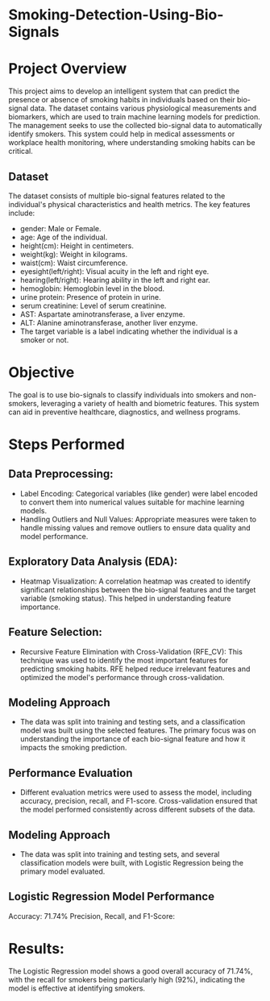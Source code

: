 # Smoking-Detection-Using-Bio-Signals

# Project Overview
This project aims to develop an intelligent system that can predict the presence or absence of smoking habits in individuals based on their bio-signal data. The dataset contains various physiological measurements and biomarkers, which are used to train machine learning models for prediction.
The management seeks to use the collected bio-signal data to automatically identify smokers. This system could help in medical assessments or workplace health monitoring, where understanding smoking habits can be critical.

## Dataset
The dataset consists of multiple bio-signal features related to the individual's physical characteristics and health metrics. The key features include:

- gender: Male or Female.
- age: Age of the individual.
- height(cm): Height in centimeters.
- weight(kg): Weight in kilograms.
- waist(cm): Waist circumference.
- eyesight(left/right): Visual acuity in the left and right eye.
- hearing(left/right): Hearing ability in the left and right ear.
- hemoglobin: Hemoglobin level in the blood.
- urine protein: Presence of protein in urine.
- serum creatinine: Level of serum creatinine.
- AST: Aspartate aminotransferase, a liver enzyme.
- ALT: Alanine aminotransferase, another liver enzyme.
- The target variable is a label indicating whether the individual is a smoker or not.

# Objective
The goal is to use bio-signals to classify individuals into smokers and non-smokers, leveraging a variety of health and biometric features. This system can aid in preventive healthcare, diagnostics, and wellness programs.

# Steps Performed

## Data Preprocessing:
- Label Encoding: Categorical variables (like gender) were label encoded to convert them into numerical values suitable for machine learning models.
- Handling Outliers and Null Values: Appropriate measures were taken to handle missing values and remove outliers to ensure data quality and model performance.

## Exploratory Data Analysis (EDA):
- Heatmap Visualization: A correlation heatmap was created to identify significant relationships between the bio-signal features and the target variable (smoking status). This helped in understanding feature importance.

## Feature Selection:
- Recursive Feature Elimination with Cross-Validation (RFE_CV): This technique was used to identify the most important features for predicting smoking habits. RFE helped reduce irrelevant features and optimized the model's performance through cross-validation.

## Modeling Approach
- The data was split into training and testing sets, and a classification model was built using the selected features. The primary focus was on understanding the importance of each bio-signal feature and how it impacts the smoking prediction.

## Performance Evaluation
- Different evaluation metrics were used to assess the model, including accuracy, precision, recall, and F1-score. Cross-validation ensured that the  model performed consistently across different subsets of the data.

## Modeling Approach
- The data was split into training and testing sets, and several classification models were built, with Logistic Regression being the primary model evaluated.

## Logistic Regression Model Performance
Accuracy: 71.74%
Precision, Recall, and F1-Score:

# Results:
The Logistic Regression model shows a good overall accuracy of 71.74%, with the recall for smokers being particularly high (92%), indicating the model is effective at identifying smokers.
